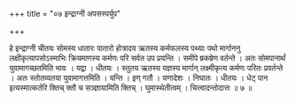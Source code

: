 +++
title = "०७ इन्द्राग्नी अपसस्पर्युप"

+++

हे इन्द्राग्नी चीतयः सोमस्य धातारः पातारो होत्रादय ऋतस्य कर्मफलस्य पथ्याः पथो मार्गाननु लक्षीकृत्यापसोऽस्माभिः क्रियमाणस्य कर्मणः परि सर्वत उप प्रयन्ति । समीपे ष्रकष्रेण वर्तन्ते । अतः सोमपानार्थं युवामागच्छतमिति भावः । यद्वा । धीतयः । स्तुतय ऋतस्य यज्ञस्य मार्गान् लक्ष्मीकृत्य कर्मणः परितः प्रवर्तन्ते । अतः स्तोतव्यतया युवामागत्तमिति । यन्ति । इण् गतौ । यणादेशः । निघातः । धीतयः । धेट् पान इत्यस्मात्कर्तरि क्तिच् क्तौ च सञ्ज्ञायामिति क्तिच् । घुमास्थेतीत्वम् । चित्त्वादन्तोदात्तः ॥ ७ ॥